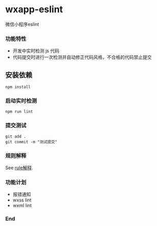 # wxapp-eslint
微信小程序eslint

### 功能特性

- 开发中实时检测 js 代码
- 代码提交时进行一次检测并自动修正代码风格，不合格的代码禁止提交

## 安装依赖
```
npm install
```

### 启动实时检测
```
npm run lint
```

### 提交测试
```
git add .
git commit -m "测试提交"
```

### 规则解释
See [rule解释](https://cn.eslint.org/docs/rules/).

### 功能计划
- 报错通知
- wxss lint
- wxml lint

### End